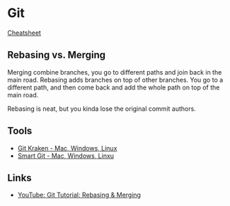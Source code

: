 # Git

[Cheatsheet](https://github.com/aamnah/cheatsheets/blob/master/Git.md)

## Rebasing vs. Merging
Merging combine branches, you go to different paths and join back in the main road.
Rebasing adds branches on top of other branches. You go to a different path, and then come back and add the whole path on top of the main road.

Rebasing is neat, but you kinda lose the original commit authors.

Tools
---
- [Git Kraken - Mac, Windows, Linux](https://www.gitkraken.com/)
- [Smart Git - Mac, Windows, Linxu](http://www.syntevo.com/smartgit/)

Links
---
- [YouTube: Git Tutorial: Rebasing & Merging](https://www.youtube.com/watch?v=a_msiOrYLgM)
